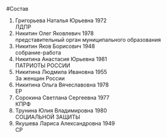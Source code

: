 #Состав
1. Григорьева Наталья Юрьевна 1972   
    ЛДПР
2. Никитин Олег Яковлевич 1978   
    представительный орган муниципального образования
3. Никитин Яков Борисович 1948   
    собрание-работа
4. Никитина Анастасия Юрьевна 1981   
    ПАТРИОТЫ РОССИИ
5. Никитина Людмила Ивановна 1955   
    За женщин России
6. Никитина Ольга Вячеславовна 1978   
    ЕР
7. Сорокина Светлана Сергеевна 1977   
    КПРФ
8. Трунина Юлия Владимировна 1980   
    СОЦИАЛЬНОЙ ЗАЩИТЫ
9. Якушева Лариса Александровна 1949   
    СР

